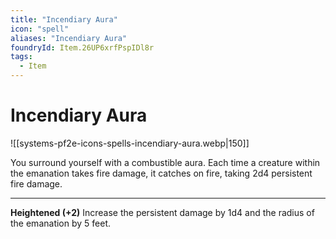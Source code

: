 ```yaml
---
title: "Incendiary Aura"
icon: "spell"
aliases: "Incendiary Aura"
foundryId: Item.26UP6xrfPspIDl8r
tags:
  - Item
---
```


# Incendiary Aura
![[systems-pf2e-icons-spells-incendiary-aura.webp|150]]

You surround yourself with a combustible aura. Each time a creature within the emanation takes fire damage, it catches on fire, taking 2d4 persistent fire damage.

* * *

**Heightened (+2)** Increase the persistent damage by 1d4 and the radius of the emanation by 5 feet.


